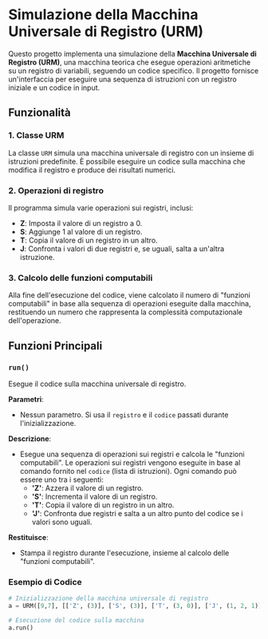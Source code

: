 # Simulazione della Macchina Universale di Registro (URM)

Questo progetto implementa una simulazione della **Macchina Universale di Registro (URM)**, una macchina teorica che esegue operazioni aritmetiche su un registro di variabili, seguendo un codice specifico. Il progetto fornisce un'interfaccia per eseguire una sequenza di istruzioni con un registro iniziale e un codice in input.

## Funzionalità

### 1. **Classe URM**

La classe `URM` simula una macchina universale di registro con un insieme di istruzioni predefinite. È possibile eseguire un codice sulla macchina che modifica il registro e produce dei risultati numerici.

### 2. **Operazioni di registro**

Il programma simula varie operazioni sui registri, inclusi:
- **Z**: Imposta il valore di un registro a 0.
- **S**: Aggiunge 1 al valore di un registro.
- **T**: Copia il valore di un registro in un altro.
- **J**: Confronta i valori di due registri e, se uguali, salta a un'altra istruzione.

### 3. **Calcolo delle funzioni computabili**

Alla fine dell'esecuzione del codice, viene calcolato il numero di "funzioni computabili" in base alla sequenza di operazioni eseguite dalla macchina, restituendo un numero che rappresenta la complessità computazionale dell'operazione.

## Funzioni Principali

### `run()`

Esegue il codice sulla macchina universale di registro.

**Parametri**:
- Nessun parametro. Si usa il `registro` e il `codice` passati durante l'inizializzazione.

**Descrizione**:
- Esegue una sequenza di operazioni sui registri e calcola le "funzioni computabili". Le operazioni sui registri vengono eseguite in base al comando fornito nel `codice` (lista di istruzioni). Ogni comando può essere uno tra i seguenti:
  - **'Z'**: Azzera il valore di un registro.
  - **'S'**: Incrementa il valore di un registro.
  - **'T'**: Copia il valore di un registro in un altro.
  - **'J'**: Confronta due registri e salta a un altro punto del codice se i valori sono uguali.

**Restituisce**:
- Stampa il registro durante l'esecuzione, insieme al calcolo delle "funzioni computabili".

### Esempio di Codice

```python
# Inizializzazione della macchina universale di registro
a = URM([9,7], [['Z', (3)], ['S', (3)], ['T', (3, 0)], ['J', (1, 2, 1)], ['Z', (5)]])

# Esecuzione del codice sulla macchina
a.run()

